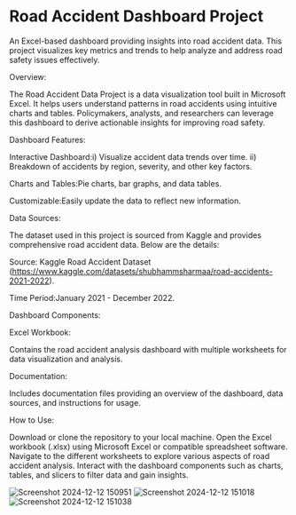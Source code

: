 # Road Accident Dashboard Project

An Excel-based dashboard providing insights into road accident data. This project visualizes key metrics and trends to help analyze and address road safety issues effectively.

Overview:

The Road Accident Data Project is a data visualization tool built in Microsoft Excel. It helps users understand patterns in road accidents using intuitive charts and tables. Policymakers, analysts, and researchers can leverage this dashboard to derive actionable insights for improving road safety.

Dashboard Features:

Interactive Dashboard:i)  Visualize accident data trends over time.
                        ii) Breakdown of accidents by region, severity, and other key factors.

Charts and Tables:Pie charts, bar graphs, and data tables.

Customizable:Easily update the data to reflect new information.

Data Sources:

The dataset used in this project is sourced from Kaggle and provides comprehensive road accident data. Below are the details:

Source:
Kaggle Road Accident Dataset (https://www.kaggle.com/datasets/shubhammsharmaa/road-accidents-2021-2022).

Time Period:January 2021 - December 2022.

Dashboard Components:

Excel Workbook:

Contains the road accident analysis dashboard with multiple worksheets for data visualization and analysis.

Documentation:

Includes documentation files providing an overview of the dashboard, data sources, and instructions for usage.

How to Use:

Download or clone the repository to your local machine. Open the Excel workbook (.xlsx) using Microsoft Excel or compatible spreadsheet software. Navigate to the different worksheets to explore various aspects of road accident analysis. Interact with the dashboard components such as charts, tables, and slicers to filter data and gain insights.

![Screenshot 2024-12-12 150951](https://github.com/user-attachments/assets/80206516-c631-432c-895e-74c77661c80d)
![Screenshot 2024-12-12 151018](https://github.com/user-attachments/assets/2a1f8e58-3734-448b-9cc4-a92ccd8df6fe)
![Screenshot 2024-12-12 151038](https://github.com/user-attachments/assets/78158406-858b-4dde-a3c1-33fd7ebe9737)
